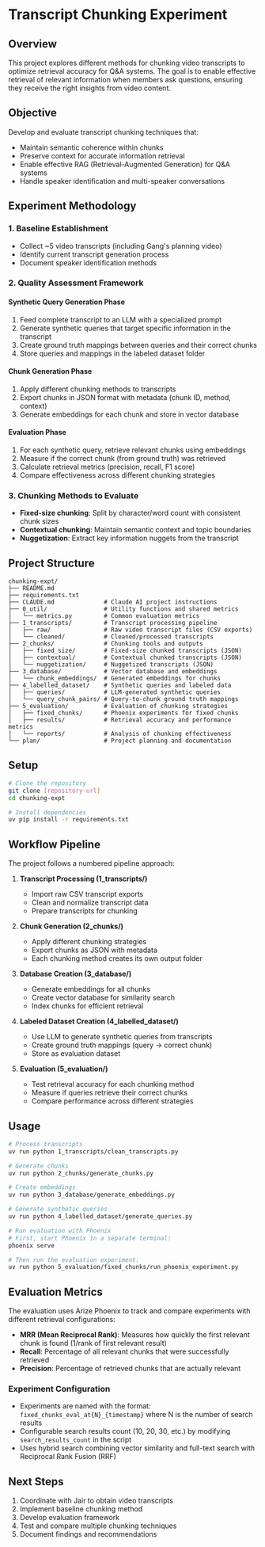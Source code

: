 # Transcript Chunking Experiment

## Overview

This project explores different methods for chunking video transcripts to optimize retrieval accuracy for Q&A systems. The goal is to enable effective retrieval of relevant information when members ask questions, ensuring they receive the right insights from video content.

## Objective

Develop and evaluate transcript chunking techniques that:

- Maintain semantic coherence within chunks
- Preserve context for accurate information retrieval
- Enable effective RAG (Retrieval-Augmented Generation) for Q&A systems
- Handle speaker identification and multi-speaker conversations

## Experiment Methodology

### 1. Baseline Establishment

- Collect ~5 video transcripts (including Gang's planning video)
- Identify current transcript generation process
- Document speaker identification methods

### 2. Quality Assessment Framework

#### Synthetic Query Generation Phase

1. Feed complete transcript to an LLM with a specialized prompt
2. Generate synthetic queries that target specific information in the transcript
3. Create ground truth mappings between queries and their correct chunks
4. Store queries and mappings in the labeled dataset folder

#### Chunk Generation Phase

1. Apply different chunking methods to transcripts
2. Export chunks in JSON format with metadata (chunk ID, method, context)
3. Generate embeddings for each chunk and store in vector database

#### Evaluation Phase

1. For each synthetic query, retrieve relevant chunks using embeddings
2. Measure if the correct chunk (from ground truth) was retrieved
3. Calculate retrieval metrics (precision, recall, F1 score)
4. Compare effectiveness across different chunking strategies

### 3. Chunking Methods to Evaluate

- **Fixed-size chunking**: Split by character/word count with consistent chunk sizes
- **Contextual chunking**: Maintain semantic context and topic boundaries
- **Nuggetization**: Extract key information nuggets from the transcript

## Project Structure

```
chunking-expt/
├── README.md
├── requirements.txt
├── CLAUDE.md              # Claude AI project instructions
├── 0_util/                # Utility functions and shared metrics
│   └── metrics.py         # Common evaluation metrics
├── 1_transcripts/         # Transcript processing pipeline
│   ├── raw/               # Raw video transcript files (CSV exports)
│   └── cleaned/           # Cleaned/processed transcripts
├── 2_chunks/              # Chunking tools and outputs
│   ├── fixed_size/        # Fixed-size chunked transcripts (JSON)
│   ├── contextual/        # Contextual chunked transcripts (JSON)
│   └── nuggetization/     # Nuggetized transcripts (JSON)
├── 3_database/            # Vector database and embeddings
│   └── chunk_embeddings/  # Generated embeddings for chunks
├── 4_labelled_dataset/    # Synthetic queries and labeled data
│   ├── queries/           # LLM-generated synthetic queries
│   └── query_chunk_pairs/ # Query-to-chunk ground truth mappings
├── 5_evaluation/          # Evaluation of chunking strategies
│   ├── fixed_chunks/      # Phoenix experiments for fixed chunks
│   ├── results/           # Retrieval accuracy and performance metrics
│   └── reports/           # Analysis of chunking effectiveness
└── plan/                  # Project planning and documentation
```

## Setup

```bash
# Clone the repository
git clone [repository-url]
cd chunking-expt

# Install dependencies
uv pip install -r requirements.txt
```

## Workflow Pipeline

The project follows a numbered pipeline approach:

1. **Transcript Processing (1_transcripts/)**

   - Import raw CSV transcript exports
   - Clean and normalize transcript data
   - Prepare transcripts for chunking

2. **Chunk Generation (2_chunks/)**

   - Apply different chunking strategies
   - Export chunks as JSON with metadata
   - Each chunking method creates its own output folder

3. **Database Creation (3_database/)**

   - Generate embeddings for all chunks
   - Create vector database for similarity search
   - Index chunks for efficient retrieval

4. **Labeled Dataset Creation (4_labelled_dataset/)**

   - Use LLM to generate synthetic queries from transcripts
   - Create ground truth mappings (query → correct chunk)
   - Store as evaluation dataset

5. **Evaluation (5_evaluation/)**
   - Test retrieval accuracy for each chunking method
   - Measure if queries retrieve their correct chunks
   - Compare performance across different strategies

## Usage

```bash
# Process transcripts
uv run python 1_transcripts/clean_transcripts.py

# Generate chunks
uv run python 2_chunks/generate_chunks.py

# Create embeddings
uv run python 3_database/generate_embeddings.py

# Generate synthetic queries
uv run python 4_labelled_dataset/generate_queries.py

# Run evaluation with Phoenix
# First, start Phoenix in a separate terminal:
phoenix serve

# Then run the evaluation experiment:
uv run python 5_evaluation/fixed_chunks/run_phoenix_experiment.py
```

## Evaluation Metrics

The evaluation uses Arize Phoenix to track and compare experiments with different retrieval configurations:

- **MRR (Mean Reciprocal Rank)**: Measures how quickly the first relevant chunk is found (1/rank of first relevant result)
- **Recall**: Percentage of all relevant chunks that were successfully retrieved
- **Precision**: Percentage of retrieved chunks that are actually relevant

### Experiment Configuration

- Experiments are named with the format: `fixed_chunks_eval_at{N}_{timestamp}` where N is the number of search results
- Configurable search results count (10, 20, 30, etc.) by modifying `search_results_count` in the script
- Uses hybrid search combining vector similarity and full-text search with Reciprocal Rank Fusion (RRF)

## Next Steps

1. Coordinate with Jair to obtain video transcripts
2. Implement baseline chunking method
3. Develop evaluation framework
4. Test and compare multiple chunking techniques
5. Document findings and recommendations
